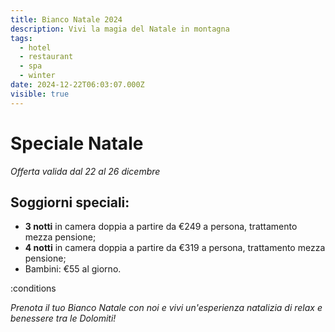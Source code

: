 ```yaml
---
title: Bianco Natale 2024
description: Vivi la magia del Natale in montagna
tags:
  - hotel
  - restaurant
  - spa
  - winter
date: 2024-12-22T06:03:07.000Z
visible: true
---
```


# Speciale Natale

*Offerta valida dal 22 al 26 dicembre*

## Soggiorni speciali:

- **3 notti** in camera doppia a partire da €249 a persona, trattamento mezza pensione;
- **4 notti** in camera doppia a partire da €319 a persona, trattamento mezza pensione;
- Bambini: €55 al giorno.

:conditions

*Prenota il tuo Bianco Natale con noi e vivi un'esperienza natalizia di relax e benessere tra le Dolomiti!*